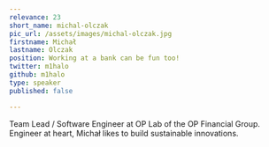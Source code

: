 ```yaml
---
relevance: 23
short_name: michal-olczak
pic_url: /assets/images/michal-olczak.jpg
firstname: Michał
lastname: Olczak
position: Working at a bank can be fun too!
twitter: m1halo
github: m1halo
type: speaker
published: false

---
```

<p>Team Lead / Software Engineer at OP Lab of the OP Financial Group. Engineer at heart, Michał likes to build sustainable innovations.
</p>
